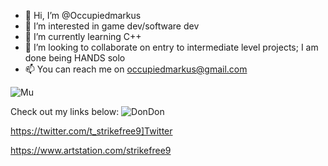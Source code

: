 - 👋 Hi, I’m @Occupiedmarkus
- 👀 I’m interested in game dev/software dev
- 🌱 I’m currently learning C++
- 💞️ I’m looking to collaborate on entry to intermediate level projects; I am done being HANDS solo
- 📫 You can reach me on occupiedmarkus@gmail.com

<!---
Occupiedmarkus/Occupiedmarkus is a ✨ special ✨ repository because its `README.md` (this file) appears on your GitHub profile.
You can click the Preview link to take a look at your changes.
--->
![Mu](https://user-images.githubusercontent.com/100002192/158086691-2e9e9484-f65b-4f34-9089-5f895f21ac13.gif)

Check out my links below:
![DonDon](https://user-images.githubusercontent.com/100002192/158087773-e0412c26-9836-4099-97ba-e050f5e59812.gif)



https://twitter.com/t_strikefree9]Twitter

https://www.artstation.com/strikefree9




 
 
 

